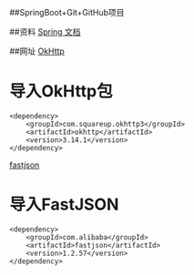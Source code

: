 ##SpringBoot+Git+GitHub项目

##资料
[Spring 文档](https://spring.io/guides)


##网址
[OkHttp](https://square.github.io/okhttp/)
#    导入OkHttp包
    <dependency>
        <groupId>com.squareup.okhttp3</groupId>
        <artifactId>okhttp</artifactId>
        <version>3.14.1</version>
    </dependency>
    
[fastjson](https://github.com/topics/fastjson)
#    导入FastJSON
    <dependency>
        <groupId>com.alibaba</groupId>
        <artifactId>fastjson</artifactId>
        <version>1.2.57</version>
    </dependency>